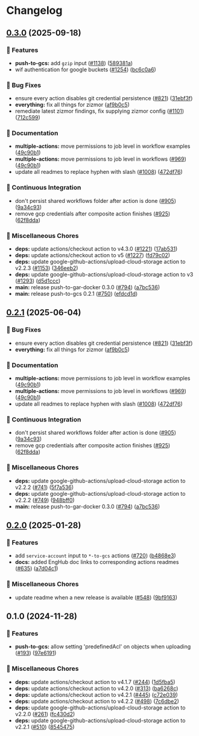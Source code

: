 # Changelog

## [0.3.0](https://github.com/kminehart/shared-workflows/compare/push-to-gcs/v0.2.1...push-to-gcs/v0.3.0) (2025-09-18)


### 🎉 Features

* **push-to-gcs:** add `gzip` input ([#1138](https://github.com/kminehart/shared-workflows/issues/1138)) ([589381a](https://github.com/kminehart/shared-workflows/commit/589381ac26c629055574bff68951d452231cdc22))
* wif authentication for google buckets ([#1254](https://github.com/kminehart/shared-workflows/issues/1254)) ([bc6c0a6](https://github.com/kminehart/shared-workflows/commit/bc6c0a6a58fbf19ad50267cf39e53c9ad4ce7430))


### 🐛 Bug Fixes

* ensure every action disables git credential persistence ([#821](https://github.com/kminehart/shared-workflows/issues/821)) ([31ebf3f](https://github.com/kminehart/shared-workflows/commit/31ebf3f8e5d0f8709e6ec4ef73b39dd2bd08f959))
* **everything:** fix all things for zizmor ([af9b0c5](https://github.com/kminehart/shared-workflows/commit/af9b0c52635d39023136fb9312a354f91d9b2bfd))
* remediate latest zizmor findings, fix supplying zizmor config ([#1101](https://github.com/kminehart/shared-workflows/issues/1101)) ([712c599](https://github.com/kminehart/shared-workflows/commit/712c59975bc0de22124b866153826f04023f18fd))


### 📝 Documentation

* **multiple-actions:** move permissions to job level in workflow examples ([49c90b1](https://github.com/kminehart/shared-workflows/commit/49c90b10fcbce463983bed45932cf468b8bd06ce))
* **multiple-actions:** move permissions to job level in workflows ([#969](https://github.com/kminehart/shared-workflows/issues/969)) ([49c90b1](https://github.com/kminehart/shared-workflows/commit/49c90b10fcbce463983bed45932cf468b8bd06ce))
* update all readmes to replace hyphen with slash ([#1008](https://github.com/kminehart/shared-workflows/issues/1008)) ([472df76](https://github.com/kminehart/shared-workflows/commit/472df76fb1cbb92a17fb9e055bdf0d1399109ee3))


### 🤖 Continuous Integration

* don't persist shared workflows folder after action is done ([#905](https://github.com/kminehart/shared-workflows/issues/905)) ([9a34c93](https://github.com/kminehart/shared-workflows/commit/9a34c9302d2064c48e03cf7c4c7cd45998c4615e))
* remove gcp credentials after composite action finishes ([#925](https://github.com/kminehart/shared-workflows/issues/925)) ([62f8dda](https://github.com/kminehart/shared-workflows/commit/62f8ddaa78b23147b22ba6a38df2b97963dab4b3))


### 🔧 Miscellaneous Chores

* **deps:** update actions/checkout action to v4.3.0 ([#1221](https://github.com/kminehart/shared-workflows/issues/1221)) ([17ab531](https://github.com/kminehart/shared-workflows/commit/17ab531bf2c16c79af38988e7caf7a3d8a37634b))
* **deps:** update actions/checkout action to v5 ([#1227](https://github.com/kminehart/shared-workflows/issues/1227)) ([fd79c02](https://github.com/kminehart/shared-workflows/commit/fd79c02730e0629f728e2f5c3d614545269208a9))
* **deps:** update google-github-actions/upload-cloud-storage action to v2.2.3 ([#1153](https://github.com/kminehart/shared-workflows/issues/1153)) ([346eeb2](https://github.com/kminehart/shared-workflows/commit/346eeb2f8f5db9a0b7c563c41f7211c46850627e))
* **deps:** update google-github-actions/upload-cloud-storage action to v3 ([#1293](https://github.com/kminehart/shared-workflows/issues/1293)) ([d5d1ccc](https://github.com/kminehart/shared-workflows/commit/d5d1ccc3c947cfb3e1a6327e9ef6a8c8780e5a6a))
* **main:** release push-to-gar-docker 0.3.0 ([#794](https://github.com/kminehart/shared-workflows/issues/794)) ([a7bc536](https://github.com/kminehart/shared-workflows/commit/a7bc5367c4a91c389526d58839d8f6224dba4dcc))
* **main:** release push-to-gcs 0.2.1 ([#750](https://github.com/kminehart/shared-workflows/issues/750)) ([efdcd1d](https://github.com/kminehart/shared-workflows/commit/efdcd1dc7a7676feef1d349b2a8d51bb902214c7))

## [0.2.1](https://github.com/grafana/shared-workflows/compare/push-to-gcs-v0.2.0...push-to-gcs/v0.2.1) (2025-06-04)


### 🐛 Bug Fixes

* ensure every action disables git credential persistence ([#821](https://github.com/grafana/shared-workflows/issues/821)) ([31ebf3f](https://github.com/grafana/shared-workflows/commit/31ebf3f8e5d0f8709e6ec4ef73b39dd2bd08f959))
* **everything:** fix all things for zizmor ([af9b0c5](https://github.com/grafana/shared-workflows/commit/af9b0c52635d39023136fb9312a354f91d9b2bfd))


### 📝 Documentation

* **multiple-actions:** move permissions to job level in workflow examples ([49c90b1](https://github.com/grafana/shared-workflows/commit/49c90b10fcbce463983bed45932cf468b8bd06ce))
* **multiple-actions:** move permissions to job level in workflows ([#969](https://github.com/grafana/shared-workflows/issues/969)) ([49c90b1](https://github.com/grafana/shared-workflows/commit/49c90b10fcbce463983bed45932cf468b8bd06ce))
* update all readmes to replace hyphen with slash ([#1008](https://github.com/grafana/shared-workflows/issues/1008)) ([472df76](https://github.com/grafana/shared-workflows/commit/472df76fb1cbb92a17fb9e055bdf0d1399109ee3))


### 🤖 Continuous Integration

* don't persist shared workflows folder after action is done ([#905](https://github.com/grafana/shared-workflows/issues/905)) ([9a34c93](https://github.com/grafana/shared-workflows/commit/9a34c9302d2064c48e03cf7c4c7cd45998c4615e))
* remove gcp credentials after composite action finishes ([#925](https://github.com/grafana/shared-workflows/issues/925)) ([62f8dda](https://github.com/grafana/shared-workflows/commit/62f8ddaa78b23147b22ba6a38df2b97963dab4b3))


### 🔧 Miscellaneous Chores

* **deps:** update google-github-actions/upload-cloud-storage action to v2.2.2 ([#741](https://github.com/grafana/shared-workflows/issues/741)) ([5f7a536](https://github.com/grafana/shared-workflows/commit/5f7a5361daa274f9a1994893a4c21a8967cf2a24))
* **deps:** update google-github-actions/upload-cloud-storage action to v2.2.2 ([#749](https://github.com/grafana/shared-workflows/issues/749)) ([948bff0](https://github.com/grafana/shared-workflows/commit/948bff0b53f9d51876b8bca2cb1408384b4ce3b5))
* **main:** release push-to-gar-docker 0.3.0 ([#794](https://github.com/grafana/shared-workflows/issues/794)) ([a7bc536](https://github.com/grafana/shared-workflows/commit/a7bc5367c4a91c389526d58839d8f6224dba4dcc))

## [0.2.0](https://github.com/grafana/shared-workflows/compare/push-to-gcs-v0.1.0...push-to-gcs-v0.2.0) (2025-01-28)


### 🎉 Features

* add `service-account` input to `*-to-gcs` actions ([#720](https://github.com/grafana/shared-workflows/issues/720)) ([b4868e3](https://github.com/grafana/shared-workflows/commit/b4868e355b1e41a3ea54a272aa9970a809ec7ef1))
* **docs:** added EngHub doc links to corresponding actions readmes ([#635](https://github.com/grafana/shared-workflows/issues/635)) ([a7d04c1](https://github.com/grafana/shared-workflows/commit/a7d04c1e98496dbf07f8e44602933af07ba62f9f))


### 🔧 Miscellaneous Chores

* update readme when a new release is available ([#548](https://github.com/grafana/shared-workflows/issues/548)) ([9bf9163](https://github.com/grafana/shared-workflows/commit/9bf9163126c44247bcee6b6b9390eb488f9ead53))

## 0.1.0 (2024-11-28)


### 🎉 Features

* **push-to-gcs:** allow setting 'predefinedAcl' on objects when uploading ([#193](https://github.com/grafana/shared-workflows/issues/193)) ([97e6191](https://github.com/grafana/shared-workflows/commit/97e6191605de61d528f08aa85fa2f9ee2dfac355))


### 🔧 Miscellaneous Chores

* **deps:** update actions/checkout action to v4.1.7 ([#244](https://github.com/grafana/shared-workflows/issues/244)) ([1d5fba5](https://github.com/grafana/shared-workflows/commit/1d5fba52e7cb2780dfd1af758e1d84e35ce6e8f7))
* **deps:** update actions/checkout action to v4.2.0 ([#313](https://github.com/grafana/shared-workflows/issues/313)) ([ba6268c](https://github.com/grafana/shared-workflows/commit/ba6268c6beef0ab5b461f45eef4cfe1b4e6d6013))
* **deps:** update actions/checkout action to v4.2.1 ([#445](https://github.com/grafana/shared-workflows/issues/445)) ([c72e039](https://github.com/grafana/shared-workflows/commit/c72e039d656ea7db5cbcfd98dffd0f8554e1f029))
* **deps:** update actions/checkout action to v4.2.2 ([#498](https://github.com/grafana/shared-workflows/issues/498)) ([7c6dbe2](https://github.com/grafana/shared-workflows/commit/7c6dbe23c5fd8f3ab5863fb0e3f9d95de621b746))
* **deps:** update google-github-actions/upload-cloud-storage action to v2.2.0 ([#261](https://github.com/grafana/shared-workflows/issues/261)) ([fc430d2](https://github.com/grafana/shared-workflows/commit/fc430d28d426938f51cf2cb575f775a1b7b55d40))
* **deps:** update google-github-actions/upload-cloud-storage action to v2.2.1 ([#510](https://github.com/grafana/shared-workflows/issues/510)) ([8545475](https://github.com/grafana/shared-workflows/commit/85454759d8be4364b64b3a409e640fbec5797dcc))
